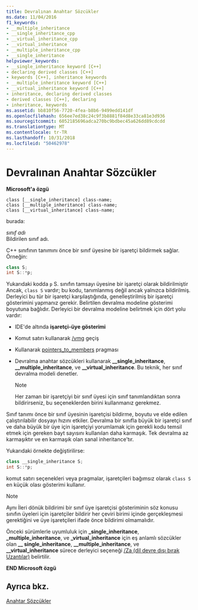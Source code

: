 ```yaml
---
title: Devralınan Anahtar Sözcükler
ms.date: 11/04/2016
f1_keywords:
- __multiple_inheritance
- __single_inheritance_cpp
- __virtual_inheritance_cpp
- __virtual_inheritance
- __multiple_inheritance_cpp
- __single_inheritance
helpviewer_keywords:
- __single_inheritance keyword [C++]
- declaring derived classes [C++]
- keywords [C++], inheritance keywords
- __multiple_inheritance keyword [C++]
- __virtual_inheritance keyword [C++]
- inheritance, declaring derived classes
- derived classes [C++], declaring
- inheritance, keywords
ms.assetid: bb810f56-7720-4fea-b8b6-9499edd141df
ms.openlocfilehash: 656ee7ed38c24c9f3b8881f84d8e33ca81e3d936
ms.sourcegitcommit: 6052185696adca270bc9bdbec45a626dd89cdcdd
ms.translationtype: MT
ms.contentlocale: tr-TR
ms.lasthandoff: 10/31/2018
ms.locfileid: "50462978"
---
```

# <a name="inheritance-keywords"></a>Devralınan Anahtar Sözcükler

**Microsoft'a özgü**

```
class [__single_inheritance] class-name;
class [__multiple_inheritance] class-name;
class [__virtual_inheritance] class-name;
```

burada:

*sınıf adı*<br/>
Bildirilen sınıf adı.

C++ sınıfının tanımını önce bir sınıf üyesine bir işaretçi bildirmek sağlar. Örneğin:

```cpp
class S;
int S::*p;
```

Yukarıdaki kodda `p` S. sınıfın tamsayı üyesine bir işaretçi olarak bildirilmiştir Ancak, `class S` vardır; bu kodu, tanımlanmış değil ancak yalnızca bildirilmiş. Derleyici bu tür bir işaretçi karşılaştığında, genelleştirilmiş bir işaretçi gösterimini yapmanız gerekir. Belirtilen devralma modeline gösterimi boyutuna bağlıdır. Derleyici bir devralma modeline belirtmek için dört yolu vardır:

- IDE'de altında **işaretçi-üye gösterimi**

- Komut satırı kullanarak [/vmg](../build/reference/vmb-vmg-representation-method.md) geçiş

- Kullanarak [pointers_to_members](../preprocessor/pointers-to-members.md) pragması

- Devralma anahtar sözcükleri kullanarak **__single_inheritance**, **__multiple_inheritance**, ve **__virtual_inheritance**. Bu teknik, her sınıf devralma modeli denetler.

    > [!NOTE]
    >  Her zaman bir işaretçiyi bir sınıf üyesi için sınıf tanımlandıktan sonra bildirirseniz, bu seçeneklerden birini kullanmanız gerekmez.

Sınıf tanımı önce bir sınıf üyesinin işaretçisi bildirme, boyutu ve elde edilen çalıştırılabilir dosyayı hızını etkiler. Devralma bir sınıfla büyük bir işaretçi sınıf ve daha büyük bir üye için işaretçiyi yorumlamak için gerekli kodu temsil etmek için gereken bayt sayısını kullanılan daha karmaşık. Tek devralma az karmaşıktır ve en karmaşık olan sanal inheritance'tır.

Yukarıdaki örnekte değiştirilirse:

```cpp
class __single_inheritance S;
int S::*p;
```

komut satırı seçenekleri veya pragmalar, işaretçileri bağımsız olarak `class S` en küçük olası gösterimi kullanır.

> [!NOTE]
>  Aynı İleri dönük bildirimi bir sınıf üye işaretçisi gösteriminin söz konusu sınıfın üyeleri için işaretçiler bildirir her çeviri birimi içinde gerçekleşmesi gerektiğini ve üye işaretçileri ifade önce bildirimi olmamalıdır.

Önceki sürümlerle uyumluluk için **_single_inheritance**, **_multiple_inheritance**, ve **_virtual_inheritance** için eş anlamlı sözcükler olan **__ single_inheritance**, **__multiple_inheritance**, ve **__virtual_inheritance** sürece derleyici seçeneği [/Za \(dil devre dışı bırak Uzantılar)](../build/reference/za-ze-disable-language-extensions.md) belirtilir.

**END Microsoft özgü**

## <a name="see-also"></a>Ayrıca bkz.

[Anahtar Sözcükler](../cpp/keywords-cpp.md)